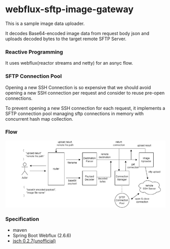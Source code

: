 # webflux-sftp-image-gateway

This is a sample image data uploader.

It decodes Base64-encoded image data from request body json and uploads decoded bytes to the target remote SFTP Server.

### Reactive Programming

It uses webflux(reactor streams and netty) for an asnyc flow.

### SFTP Connection Pool

Opening a new SSH Connection is so expensive that we should avoid opening a new SSH connection per request and consider to reuse pre-open connections.

To prevent opening a new SSH connection for each request, it implements a SFTP connection pool managing sftp connections in memory with concurrent hash map collection.

### Flow

![flow](./image-gateway.png)

### Specification
- maven
- Spring Boot Webflux (2.6.6)
- [jsch 0.2.7(unofficial)](https://github.com/mwiede/jsch)
